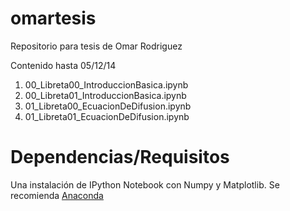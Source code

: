 omartesis
=========

Repositorio para tesis de Omar Rodriguez

Contenido hasta 05/12/14

1. 00_Libreta00_IntroduccionBasica.ipynb
2. 00_Libreta01_IntroduccionBasica.ipynb
3. 01_Libreta00_EcuacionDeDifusion.ipynb
4. 01_Libreta01_EcuacionDeDifusion.ipynb

# Dependencias/Requisitos

Una instalación de IPython Notebook con Numpy y Matplotlib. Se recomienda [Anaconda](http://continuum.io/downloads)

